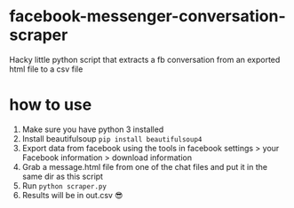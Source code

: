 # facebook-messenger-conversation-scraper
Hacky little python script that extracts a fb conversation from an exported html file to a csv file

# how to use
1. Make sure you have python 3 installed
2. Install beautifulsoup `pip install beautifulsoup4`
3. Export data from facebook using the tools in facebook settings > your Facebook information > download information
4. Grab a message.html file from one of the chat files and put it in the same dir as this script
5. Run `python scraper.py`
6. Results will be in out.csv 😎

